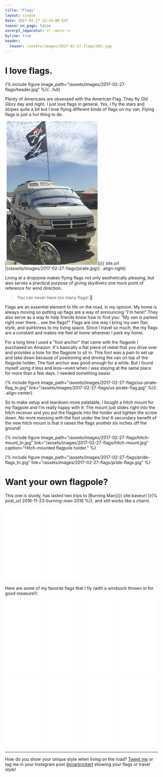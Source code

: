 ```yaml
---
title: "Flags"
layout: single
date: 2017-02-27 12:24:00 EST
teaser_on_page: false
excerpt_separator: <!--more-->
byline: true
header:
  teaser: /assets/images/2017-02-27-flags/bbt.jpg
---
```


# I love flags.

{% include figure image_path="/assets/images/2017-02-27-flags/header.jpg" %}{: .full}

Plenty of Americans are obsessed with the American Flag. They fly *Old Glory* day and night. I just love flags in general. Yes, I fly the stars and stripes quite a bit but I love flying different kinds of flags on my van. Flying flags is just a fun thing to do.

<!--more-->

[![Pirate Flags At Burning Man](/assets/images/2017-02-27-flags/pirate_tn.jpg)]({{ site.url }}/assets/images/2017-02-27-flags/pirate.jpg){: .align-right}

Living at a dropzone makes flying flags not only aesthetically pleasing, but also serves a practical purpose of giving skydivers one more point of reference for wind direction.

> You can never have too many flags! 🚩

Flags are an essential element to life on the road, in my opinion. My home is always moving so putting up flags are a way of announcing "I'm here!" They also serve as a way to help friends know how to find you: "My van is parked right over there... see the flags?" Flags are one way I bring my own flair, style, and quirkiness to my living space. Since I travel so much, the my flags are a constant and makes me feel *at home* wherever I *park my home*.

For a long time I used a "foot anchor" that came with the flagpole I purchased on Amazon. It's basically a flat piece of metal that you drive over and provides a hole for the flagpole to sit in.  This foot was a pain to set up and take down because of positioning and driving the van on top of the flagpole holder. The foot anchor was good enough for a while. But I found myself using it less and less&mdash;even when I was staying at the same place for more than a few days. I needed something easier.

{% include figure image_path="/assets/images/2017-02-27-flags/us-pirate-flag_tn.jpg" link="/assets/images/2017-02-27-flags/us-pirate-flag.jpg" %}{: .align-center}

So to make setup and teardown more palatable, I bought a hitch mount for my flagpole and I'm really happy with it. The mount just slides right into the hitch receiver and you put the flagpole into the holder and tighten the screw down. No more messing with the foot under the tire! A secondary benefit of the new hitch mount is that it raises the flags another six inches off the ground!

{% include figure image_path="/assets/images/2017-02-27-flags/hitch-mount_tn.jpg" link="/assets/images/2017-02-27-flags/hitch-mount.jpg" caption="Hitch-mounted flagpole holder." %}

{% include figure image_path="/assets/images/2017-02-27-flags/pride-flags_tn.jpg" link="/assets/images/2017-02-27-flags/pride-flags.jpg" %}

# Want your own flagpole?

This one is sturdy, has lasted two trips to [Burning Man]({{ site.baseurl }}{% post_url 2016-11-23-burning-man-2016 %}), and still works like a charm.

<iframe width="120" height="240" style="width:120px;height:240px;" marginwidth="0" marginheight="0" scrolling="no" frameborder="0" src="//ws-na.amazon-adsystem.com/widgets/q?ServiceVersion=20070822&OneJS=1&Operation=GetAdHtml&MarketPlace=US&source=ss&ref=as_ss_li_til&ad_type=product_link&tracking_id=marktravelsth-20&marketplace=amazon&region=US&placement=B00192JG9O&asins=B00192JG9O&linkId=38925939061b331ce26643ae4ff2cad5&show_border=true&link_opens_in_new_window=true"></iframe>

<iframe style="width:120px;height:240px;" marginwidth="0" marginheight="0" scrolling="no" frameborder="0" src="//ws-na.amazon-adsystem.com/widgets/q?ServiceVersion=20070822&OneJS=1&Operation=GetAdHtml&MarketPlace=US&source=ss&ref=as_ss_li_til&ad_type=product_link&tracking_id=marktravelsth-20&marketplace=amazon&region=US&placement=B004IVGA0G&asins=B004IVGA0G&linkId=9b35847edfb6faf6f93e5b115f01a893&show_border=true&link_opens_in_new_window=true"></iframe>

Here are some of my favorite flags that I fly (with a windsock thrown in for good measure!):

<iframe style="width:120px;height:240px;" marginwidth="0" marginheight="0" scrolling="no" frameborder="0" src="//ws-na.amazon-adsystem.com/widgets/q?ServiceVersion=20070822&OneJS=1&Operation=GetAdHtml&MarketPlace=US&source=ss&ref=as_ss_li_til&ad_type=product_link&tracking_id=marktravelsth-20&marketplace=amazon&region=US&placement=B00LCKVDZI&asins=B00LCKVDZI&linkId=63e691774d12d3c123cf102eaf3dccde&show_border=true&link_opens_in_new_window=true"></iframe>

<iframe style="width:120px;height:240px;" marginwidth="0" marginheight="0" scrolling="no" frameborder="0" src="//ws-na.amazon-adsystem.com/widgets/q?ServiceVersion=20070822&OneJS=1&Operation=GetAdHtml&MarketPlace=US&source=ss&ref=as_ss_li_til&ad_type=product_link&tracking_id=marktravelsth-20&marketplace=amazon&region=US&placement=B01M7XIJLT&asins=B01M7XIJLT&linkId=5f1801ac601c90678f707e822b070941&show_border=true&link_opens_in_new_window=true"></iframe>

<iframe style="width:120px;height:240px;" marginwidth="0" marginheight="0" scrolling="no" frameborder="0" src="//ws-na.amazon-adsystem.com/widgets/q?ServiceVersion=20070822&OneJS=1&Operation=GetAdHtml&MarketPlace=US&source=ss&ref=as_ss_li_til&ad_type=product_link&tracking_id=marktravelsth-20&marketplace=amazon&region=US&placement=B005G0I04M&asins=B005G0I04M&linkId=ed4c7673e49d6397d9719b37c34dd7a0&show_border=true&link_opens_in_new_window=true"></iframe>

<iframe style="width:120px;height:240px;" marginwidth="0" marginheight="0" scrolling="no" frameborder="0" src="//ws-na.amazon-adsystem.com/widgets/q?ServiceVersion=20070822&OneJS=1&Operation=GetAdHtml&MarketPlace=US&source=ss&ref=as_ss_li_til&ad_type=product_link&tracking_id=marktravelsth-20&marketplace=amazon&region=US&placement=B0013NRY66&asins=B0013NRY66&linkId=c78a2004193b8aca4f557e4971361bee&show_border=true&link_opens_in_new_window=true"></iframe>

<iframe style="width:120px;height:240px;" marginwidth="0" marginheight="0" scrolling="no" frameborder="0" src="//ws-na.amazon-adsystem.com/widgets/q?ServiceVersion=20070822&OneJS=1&Operation=GetAdHtml&MarketPlace=US&source=ss&ref=as_ss_li_til&ad_type=product_link&tracking_id=marktravelsth-20&marketplace=amazon&region=US&placement=B009URXEE8&asins=B009URXEE8&linkId=54acd1e4acbeb78f038fdab206d46a06&show_border=true&link_opens_in_new_window=true"></iframe>

<iframe style="width:120px;height:240px;" marginwidth="0" marginheight="0" scrolling="no" frameborder="0" src="//ws-na.amazon-adsystem.com/widgets/q?ServiceVersion=20070822&OneJS=1&Operation=GetAdHtml&MarketPlace=US&source=ss&ref=as_ss_li_til&ad_type=product_link&tracking_id=marktravelsth-20&marketplace=amazon&region=US&placement=B0062PWN66&asins=B0062PWN66&linkId=e96a518a7305febca61a540b6b9aa103&show_border=true&link_opens_in_new_window=true"></iframe>

<iframe style="width:120px;height:240px;" marginwidth="0" marginheight="0" scrolling="no" frameborder="0" src="//ws-na.amazon-adsystem.com/widgets/q?ServiceVersion=20070822&OneJS=1&Operation=GetAdHtml&MarketPlace=US&source=ss&ref=as_ss_li_til&ad_type=product_link&tracking_id=marktravelsth-20&marketplace=amazon&region=US&placement=B000G2OYWM&asins=B000G2OYWM&linkId=dc80c8cf57deaa279be4c86afeeb9976&show_border=true&link_opens_in_new_window=true"></iframe>

<iframe style="width:120px;height:240px;" marginwidth="0" marginheight="0" scrolling="no" frameborder="0" src="//ws-na.amazon-adsystem.com/widgets/q?ServiceVersion=20070822&OneJS=1&Operation=GetAdHtml&MarketPlace=US&source=ss&ref=as_ss_li_til&ad_type=product_link&tracking_id=marktravelsth-20&marketplace=amazon&region=US&placement=B019KFU1JA&asins=B019KFU1JA&linkId=5ee6ecec875a8ca0ac06df27bbf5a923&show_border=true&link_opens_in_new_window=true"></iframe>

---  

How do you show your unique style when living on the road? [Tweet me](https://twitter.com/markrickert) or tag me in your Instagram post [@markrickert](https://www.instagram.com/markrickert/) showing your flags or travel style!
